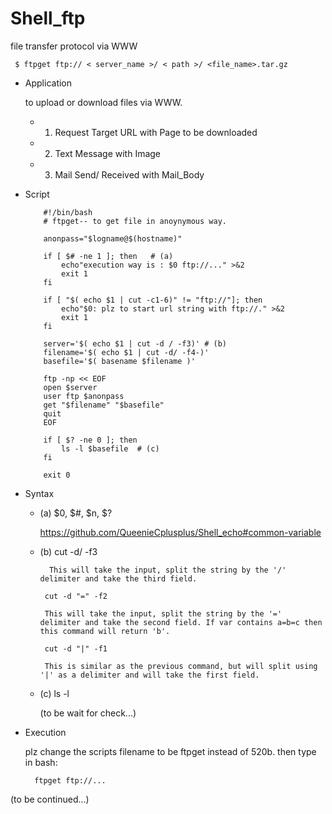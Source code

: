 # Shell_ftp
file transfer protocol via WWW

     
     $ ftpget ftp:// < server_name >/ < path >/ <file_name>.tar.gz
     
    
* Application

   to upload or download files via WWW.

  * 1. Request Target URL with Page to be downloaded
 
  * 2. Text Message with Image
 
  * 3. Mail Send/ Received with Mail_Body
    
* Script

          #!/bin/bash
          # ftpget-- to get file in anoynymous way.

          anonpass="$logname@$(hostname)"

          if [ $# -ne 1 ]; then   # (a)
              echo"execution way is : $0 ftp://..." >&2
              exit 1
          fi

          if [ "$( echo $1 | cut -c1-6)" != "ftp://"]; then
              echo"$0: plz to start url string with ftp://." >&2
              exit 1
          fi

          server='$( echo $1 | cut -d / -f3)' # (b)
          filename='$( echo $1 | cut -d/ -f4-)'
          basefile='$( basename $filename )'

          ftp -np << EOF
          open $server
          user ftp $anonpass
          get "$filename" "$basefile"
          quit
          EOF

          if [ $? -ne 0 ]; then
              ls -l $basefile  # (c)
          fi

          exit 0

* Syntax


  * (a) $0, $#, $n, $?
  
     https://github.com/QueenieCplusplus/Shell_echo#common-variable
     
   * (b) cut -d/ -f3
   
           This will take the input, split the string by the '/' delimiter and take the third field. 

          cut -d "=" -f2
           
          This will take the input, split the string by the '=' delimiter and take the second field. If var contains a=b=c then this command will return 'b'.

          cut -d "|" -f1
          
          This is similar as the previous command, but will split using '|' as a delimiter and will take the first field.
          
    * (c) ls -l
    
      (to be wait for check...)

* Execution

   plz change the scripts filename to be ftpget instead of 520b.
   then type in bash:
   
        ftpget ftp://...
 

(to be continued...)

